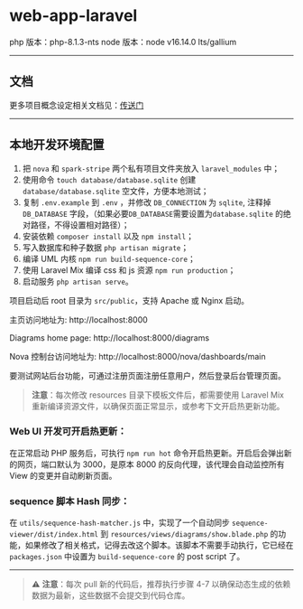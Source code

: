 # web-app-laravel

php 版本：php-8.1.3-nts
node 版本：node v16.14.0 lts/gallium

---
## 文档

更多项目概念设定相关文档见：[传送门](https://zenuml.atlassian.net/wiki/spaces/ZEN/pages/1653014543/New+Web+Site)

---
## 本地开发环境配置
1. 把 `nova` 和 `spark-stripe` 两个私有项目文件夹放入 `laravel_modules` 中；
2. 使用命令 `touch database/database.sqlite` 创建 `database/database.sqlite` 空文件，方便本地测试；
3. 复制 `.env.example` 到 `.env` ，并修改 `DB_CONNECTION` 为 `sqlite`, 注释掉 `DB_DATABASE` 字段，（如果必要`DB_DATABASE`需要设置为`database.sqlite` 的绝对路径，不得设置相对路径）；
4. 安装依赖 `composer install` 以及 `npm install`；
5. 写入数据库和种子数据 `php artisan migrate`；
6. 编译 UML 内核 `npm run build-sequence-core`；
7. 使用 Laravel Mix 编译 css 和 js 资源 `npm run production`；
8. 启动服务 `php artisan serve`。

项目启动后 root 目录为 `src/public`，支持 Apache 或 Nginx 启动。

主页访问地址为: http://localhost:8000

Diagrams home page: http://localhost:8000/diagrams

Nova 控制台访问地址为: http://localhost:8000/nova/dashboards/main

要测试网站后台功能，可通过注册页面注册任意用户，然后登录后台管理页面。

> **注意**：每次修改 resources 目录下模板文件后，都需要使用 Laravel Mix 重新编译资源文件，以确保页面正常显示，或参考下文开启热更新功能。

### Web UI 开发可开启热更新：
在正常启动 PHP 服务后，可执行 `npm run hot` 命令开启热更新。开启后会弹出新的网页，端口默认为 3000，是原本 8000 的反向代理，该代理会自动监控所有 View 的变更并自动刷新页面。

### sequence 脚本 Hash 同步：
在 `utils/sequence-hash-matcher.js` 中，实现了一个自动同步 `sequence-viewer/dist/index.html` 到 `resources/views/diagrams/show.blade.php` 的功能，如果修改了相关格式，记得去改这个脚本。该脚本不需要手动执行，它已经在 `packages.json` 中设置为 `build-sequence-core` 的 post script 了。

---

> ⚠️ **注意**：每次 pull 新的代码后，推荐执行步骤 4-7 以确保动态生成的依赖数据为最新，这些数据不会提交到代码仓库。
